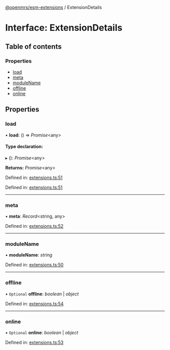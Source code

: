 [@openmrs/esm-extensions](../API.md) / ExtensionDetails

# Interface: ExtensionDetails

## Table of contents

### Properties

- [load](extensiondetails.md#load)
- [meta](extensiondetails.md#meta)
- [moduleName](extensiondetails.md#modulename)
- [offline](extensiondetails.md#offline)
- [online](extensiondetails.md#online)

## Properties

### load

• **load**: () => *Promise*<any\>

#### Type declaration:

▸ (): *Promise*<any\>

**Returns:** *Promise*<any\>

Defined in: [extensions.ts:51](https://github.com/openmrs/openmrs-esm-core/blob/master/packages/esm-extensions/src/extensions.ts#L51)

Defined in: [extensions.ts:51](https://github.com/openmrs/openmrs-esm-core/blob/master/packages/esm-extensions/src/extensions.ts#L51)

___

### meta

• **meta**: *Record*<string, any\>

Defined in: [extensions.ts:52](https://github.com/openmrs/openmrs-esm-core/blob/master/packages/esm-extensions/src/extensions.ts#L52)

___

### moduleName

• **moduleName**: *string*

Defined in: [extensions.ts:50](https://github.com/openmrs/openmrs-esm-core/blob/master/packages/esm-extensions/src/extensions.ts#L50)

___

### offline

• `Optional` **offline**: *boolean* \| *object*

Defined in: [extensions.ts:54](https://github.com/openmrs/openmrs-esm-core/blob/master/packages/esm-extensions/src/extensions.ts#L54)

___

### online

• `Optional` **online**: *boolean* \| *object*

Defined in: [extensions.ts:53](https://github.com/openmrs/openmrs-esm-core/blob/master/packages/esm-extensions/src/extensions.ts#L53)
